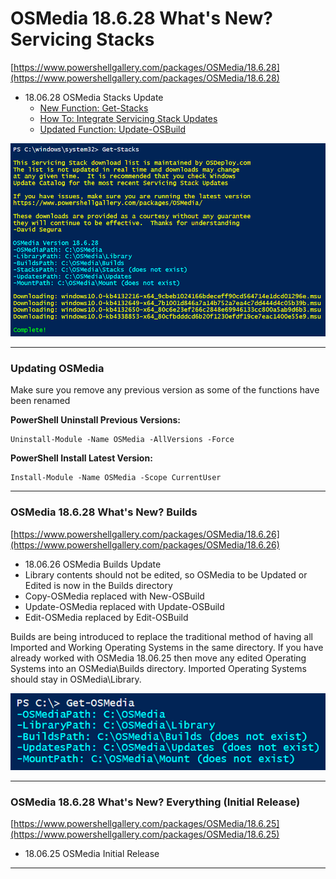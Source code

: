 # OSMedia 18.6.28 What's New? Servicing Stacks

[https://www.powershellgallery.com/packages/OSMedia/18.6.28](https://www.powershellgallery.com/packages/OSMedia/18.6.28)

* 18.06.28 OSMedia Stacks Update
  * [New Function: Get-Stacks](/osmedia/reference/get-stacks.md)
  * [How To: Integrate Servicing Stack Updates](/osmedia/how-to/integrate-servicing-stack-updates.md)
  * [Updated Function: Update-OSBuild](/osmedia/reference/update-osbuild.md)

![](/assets/2018-06-27_22-37-58.png)

---

### Updating OSMedia

Make sure you remove any previous version as some of the functions have been renamed

**PowerShell Uninstall Previous Versions:**

```
Uninstall-Module -Name OSMedia -AllVersions -Force
```

**PowerShell Install Latest Version:**

```
Install-Module -Name OSMedia -Scope CurrentUser
```

---

### OSMedia 18.6.28 What's New? Builds

[https://www.powershellgallery.com/packages/OSMedia/18.6.26](https://www.powershellgallery.com/packages/OSMedia/18.6.26)

* 18.06.26 OSMedia Builds Update
 * Library contents should not be edited, so OSMedia to be Updated or Edited is now in the Builds directory
 * Copy-OSMedia replaced with New-OSBuild
 * Update-OSMedia replaced with Update-OSBuild
 * Edit-OSMedia replaced by Edit-OSBuild

Builds are being introduced to replace the traditional method of having all Imported and Working Operating Systems in the same directory.  If you have already worked with OSMedia 18.06.25 then move any edited Operating Systems into an OSMedia\Builds directory.  Imported Operating Systems should stay in OSMedia\Library.

![](/assets/2018-06-26_11-18-46.png)

---

### OSMedia 18.6.28 What's New? Everything \(Initial Release\)

[https://www.powershellgallery.com/packages/OSMedia/18.6.25](https://www.powershellgallery.com/packages/OSMedia/18.6.25)

* 18.06.25 OSMedia Initial Release

---



